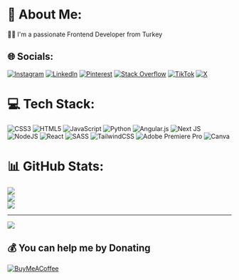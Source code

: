 # 💫 About Me:
👩‍💻 I'm a passionate Frontend Developer from Turkey

## 🌐 Socials:
[![Instagram](https://img.shields.io/badge/Instagram-%23E4405F.svg?logo=Instagram&logoColor=white)](https://instagram.com/selincansuakbas) [![LinkedIn](https://img.shields.io/badge/LinkedIn-%230077B5.svg?logo=linkedin&logoColor=white)](https://linkedin.com/in/selincansuakbas) [![Pinterest](https://img.shields.io/badge/Pinterest-%23E60023.svg?logo=Pinterest&logoColor=white)](https://pinterest.com/selincansuakbas) [![Stack Overflow](https://img.shields.io/badge/-Stackoverflow-FE7A16?logo=stack-overflow&logoColor=white)](https://stackoverflow.com/users/26716587) [![TikTok](https://img.shields.io/badge/TikTok-%23000000.svg?logo=TikTok&logoColor=white)](https://tiktok.com/@selincakbas) [![X](https://img.shields.io/badge/X-black.svg?logo=X&logoColor=white)](https://x.com/selingust) 

# 💻 Tech Stack:
![CSS3](https://img.shields.io/badge/css3-%231572B6.svg?style=for-the-badge&logo=css3&logoColor=white) ![HTML5](https://img.shields.io/badge/html5-%23E34F26.svg?style=for-the-badge&logo=html5&logoColor=white) ![JavaScript](https://img.shields.io/badge/javascript-%23323330.svg?style=for-the-badge&logo=javascript&logoColor=%23F7DF1E) ![Python](https://img.shields.io/badge/python-3670A0?style=for-the-badge&logo=python&logoColor=ffdd54) ![Angular.js](https://img.shields.io/badge/angular.js-%23E23237.svg?style=for-the-badge&logo=angularjs&logoColor=white) ![Next JS](https://img.shields.io/badge/Next-black?style=for-the-badge&logo=next.js&logoColor=white) ![NodeJS](https://img.shields.io/badge/node.js-6DA55F?style=for-the-badge&logo=node.js&logoColor=white) ![React](https://img.shields.io/badge/react-%2320232a.svg?style=for-the-badge&logo=react&logoColor=%2361DAFB) ![SASS](https://img.shields.io/badge/SASS-hotpink.svg?style=for-the-badge&logo=SASS&logoColor=white) ![TailwindCSS](https://img.shields.io/badge/tailwindcss-%2338B2AC.svg?style=for-the-badge&logo=tailwind-css&logoColor=white) ![Adobe Premiere Pro](https://img.shields.io/badge/Adobe%20Premiere%20Pro-9999FF.svg?style=for-the-badge&logo=Adobe%20Premiere%20Pro&logoColor=white) ![Canva](https://img.shields.io/badge/Canva-%2300C4CC.svg?style=for-the-badge&logo=Canva&logoColor=white)
# 📊 GitHub Stats:
![](https://github-readme-stats.vercel.app/api?username=selinkbs&theme=rose&hide_border=false&include_all_commits=false&count_private=false)<br/>
![](https://github-readme-streak-stats.herokuapp.com/?user=selinkbs&theme=rose&hide_border=false)<br/>
![](https://github-readme-stats.vercel.app/api/top-langs/?username=selinkbs&theme=rose&hide_border=false&include_all_commits=false&count_private=false&layout=compact)

---
[![](https://visitcount.itsvg.in/api?id=selinkbs&icon=7&color=5)](https://visitcount.itsvg.in)

  ## 💰 You can help me by Donating
  [![BuyMeACoffee](https://img.shields.io/badge/Buy%20Me%20a%20Coffee-ffdd00?style=for-the-badge&logo=buy-me-a-coffee&logoColor=black)](https://buymeacoffee.com/selincansuakbas) 

